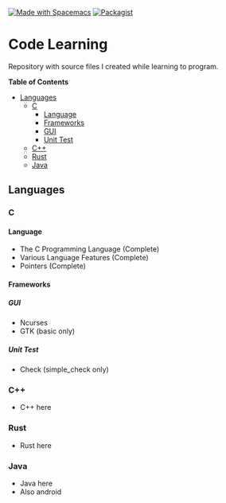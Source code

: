 <a href="http://spacemacs.org"><img src="https://cdn.rawgit.com/syl20bnr/spacemacs/442d025779da2f62fc86c2082703697714db6514/assets/spacemacs-badge.svg" alt="Made with Spacemacs"></a>
[![Packagist](https://img.shields.io/packagist/l/doctrine/orm.svg)]()

# Code Learning

Repository with source files I created while learning to program.

<!-- markdown-toc start - Don't edit this section. Run M-x markdown-toc-generate-toc again -->
**Table of Contents**

- [Languages](#languages)
    - [C](#c)
        - [Language](#language)
        - [Frameworks](#frameworks)
        - [GUI](#gui)
        - [Unit Test](#unit-test)
    - [C++](#c)
    - [Rust](#rust)
    - [Java](#java)

<!-- markdown-toc end -->

## Languages ##

### C ###

#### Language ####

* The C Programming Language (Complete)
* Various Language Features (Complete)
* Pointers (Complete)

#### Frameworks ####

##### GUI #####

* Ncurses
* GTK (basic only)

##### Unit Test #####

* Check (simple_check only)

### C++ ###
* C++ here

### Rust ###

* Rust here

### Java ###

* Java here
* Also android
